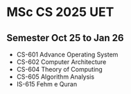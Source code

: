 # MSc CS 2025 UET

## Semester Oct 25 to Jan 26

- CS-601 Advance Operating System
- CS-602 Computer Architecture
- CS-604 Theory of Computing
- CS-605 Algorithm Analysis
- IS-615 Fehm e Quran
